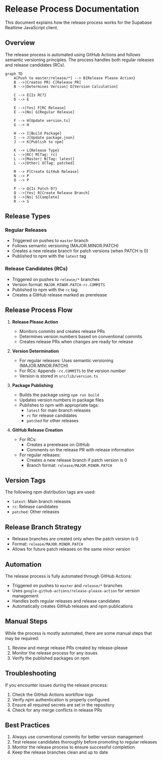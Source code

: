 # Release Process Documentation

This document explains how the release process works for the Supabase Realtime
JavaScript client.

## Overview

The release process is automated using GitHub Actions and follows semantic
versioning principles. The process handles both regular releases and release
candidates (RCs).

```mermaid
graph TD
    A[Push to master/release/*] --> B{Release Please Action}
    B -->|Creates PR| C[Release PR]
    B -->|Determines Version| D[Version Calculation]
    
    C --> E{Is RC?}
    D --> E
    
    E -->|Yes| F[RC Release]
    E -->|No| G[Regular Release]
    
    F --> H[Update version.ts]
    G --> H
    
    H --> I[Build Package]
    I --> J[Update package.json]
    J --> K[Publish to npm]
    
    K --> L{Release Type}
    L -->|RC| M[Tag: rc]
    L -->|Master| N[Tag: latest]
    L -->|Other| O[Tag: patched]
    
    M --> P[Create GitHub Release]
    N --> P
    O --> P
    
    P --> Q{Is Patch 0?}
    Q -->|Yes| R[Create Release Branch]
    Q -->|No| S[Complete]
    R --> S
```

## Release Types

### Regular Releases

- Triggered on pushes to `master` branch
- Follows semantic versioning (MAJOR.MINOR.PATCH)
- Creates a new release branch for patch versions (when PATCH is 0)
- Published to npm with the `latest` tag

### Release Candidates (RCs)

- Triggered on pushes to `release/*` branches
- Version format: `MAJOR.MINOR.PATCH-rc.COMMITS`
- Published to npm with the `rc` tag
- Creates a GitHub release marked as prerelease

## Release Process Flow

1. **Release Please Action**
   - Monitors commits and creates release PRs
   - Determines version numbers based on conventional commits
   - Creates release PRs when changes are ready for release

2. **Version Determination**
   - For regular releases: Uses semantic versioning (MAJOR.MINOR.PATCH)
   - For RCs: Appends `-rc.COMMITS` to the version number
   - Version is stored in `src/lib/version.ts`

3. **Package Publishing**
   - Builds the package using `npm run build`
   - Updates version numbers in package files
   - Publishes to npm with appropriate tags:
     - `latest` for main branch releases
     - `rc` for release candidates
     - `patched` for other releases

4. **GitHub Release Creation**
   - For RCs:
     - Creates a prerelease on GitHub
     - Comments on the release PR with release information
   - For regular releases:
     - Creates a new release branch if patch version is 0
     - Branch format: `release/MAJOR.MINOR.PATCH`

## Version Tags

The following npm distribution tags are used:

- `latest`: Main branch releases
- `rc`: Release candidates
- `patched`: Other releases

## Release Branch Strategy

- Release branches are created only when the patch version is 0
- Format: `release/MAJOR.MINOR.PATCH`
- Allows for future patch releases on the same minor version

## Automation

The release process is fully automated through GitHub Actions:

- Triggered on pushes to `master` and `release/*` branches
- Uses `google-github-actions/release-please-action` for version management
- Handles both regular releases and release candidates
- Automatically creates GitHub releases and npm publications

## Manual Steps

While the process is mostly automated, there are some manual steps that may be
required:

1. Review and merge release PRs created by release-please
2. Monitor the release process for any issues
3. Verify the published packages on npm

## Troubleshooting

If you encounter issues during the release process:

1. Check the GitHub Actions workflow logs
2. Verify npm authentication is properly configured
3. Ensure all required secrets are set in the repository
4. Check for any merge conflicts in release PRs

## Best Practices

1. Always use conventional commits for better version management
2. Test release candidates thoroughly before promoting to regular releases
3. Monitor the release process to ensure successful completion
4. Keep the release branches clean and up to date

